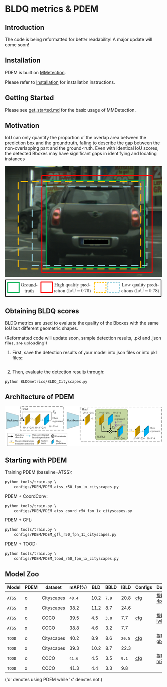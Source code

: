 # BLDQ metrics & PDEM


## Introduction

The code is being reformatted for better readability!
A major update will come soon!

## Installation

PDEM is built on [MMetection](https://github.com/open-mmlab/mmdetection).

Please refer to [Installation](https://github.com/open-mmlab/mmdetection/docs/en/get_started.md/#Installation) for installation instructions.

## Getting Started

Please see [get_started.md](https://github.com/open-mmlab/mmdetection/docs/en/get_started.md) for the basic usage of MMDetection.


## Motivation

IoU can only quantify the proportion of the overlap area between the prediction box and the groundtruth, 
failing to describe the gap between the non-overlapping part and the ground-truth. Even with identical IoU scores, 
the detected Bboxes may have significant gaps in identifying and locating instances

<img src="https://github.com/unbelieboomboom/RefineHead/blob/main/images/deviation.png">

## Obtaining BLDQ scores

BLDQ metrics are used to evaluate the quality of the Bboxes with the same IoU but different geometric shapes.

(Reformatted code will update soon, sample detection results, .pkl and .json files, are uploading!)

1. First, save the detection results of your model into json files or into pkl files::

```shell

```

2. Then, evaluate the detection results through:



```shell
python BLDQmetrics/BLDQ_Cityscapes.py
```


## Architecture of PDEM

<img src="https://github.com/unbelieboomboom/RefineHead/blob/main/images/PDEM.png">


## Starting with PDEM

Training PDEM (baseline=ATSS):

```shell
python tools/train.py \
    configs/PDEM/PDEM_atss_r50_fpn_1x_cityscapes.py 
```
PDEM + CoordConv:

```shell
python tools/train.py \
    configs/PDEM/PDEM_atss_coord_r50_fpn_1x_cityscapes.py 
```

PDEM + GFL:

```shell
python tools/train.py \
    configs/PDEM/PDEM_gfl_r50_fpn_1x_cityscapes.py 
```

PDEM + TOOD:

```shell
python tools/train.py \
    configs/PDEM/PDEM_tood_r50_fpn_1x_cityscapes.py 
```


## Model Zoo


| Model  | PDEM | dataset    | mAP(%) | BLD  | BBLD  | IBLD   | Configs                                                            | Download                                                              |
|--------|------|------------|--------|------|-------|--------|--------------------------------------------------------------------|-----------------------------------------------------------------------|
| `ATSS` | o    | Cityscapes | `40.4` | 10.2 | `7.9` | 20.8   | [cfg](https://github.com/unbelieboomboom/RefineHead/configs/PDEM/PDEM_atss_r50_fpn_1x_cityscapes.py) | [提取码：4pww](https://pan.baidu.com/s/1qVprp6nL7o_hGf15oDPEMA?pwd=4pww)  |
| `ATSS` | x    | Cityscapes | 38.2   | 11.2 | 8.7   | 24.6   |                                                                                                      |                                                                       |
| `ATSS` | o    | COCO       | 39.5   | 4.5  | `3.0` | 7.7    | [cfg](https://github.com/unbelieboomboom/RefineHead/configs/PDEM/PDEM_atss_r50_fpn_1x_coco.py)       | [提取码：lwlk](https://pan.baidu.com/s/1YHuFDxMzKaFCo6XfHURImw?pwd=lwlk)  |
| `ATSS` | x    | COCO       | 38.8   | 4.6  | 3.2   | 7.7    |                                                                                                      |                                                                       |
| `TOOD` | o    | Cityscapes | 40.2   | 8.9  | 8.6   | `20.5` | [cfg](https://github.com/unbelieboomboom/RefineHead/configs/PDEM/PDEM_tood_r50_fpn_1x_cityscapes.py) | [提取码：gber](https://pan.baidu.com/s/1OSwzXigVV29SJYW186ozqg?pwd=gber)  |
| `TOOD` | x    | Cityscapes | 39.3   | 10.2 | 8.7   | 22.3   |                                                                                                      |                                                                       |
| `TOOD` | o    | COCO       | `41.6` | 4.5  | 3.5   | `9.1`  | [cfg](https://github.com/unbelieboomboom/RefineHead/configs/PDEM/PDEM_tood_r50_fpn_1x_coco.py)       | [提取码：m86g](https://pan.baidu.com/s/1jzBOl1CrhDXpURBd2t416A?pwd=m86g)  |
| `TOOD` | x    | COCO       | 41.3   | 4.4  | 3.3   | 9.8    |                                                                                                      |                                                                       |

('o' denotes using PDEM while 'x' denotes not.)